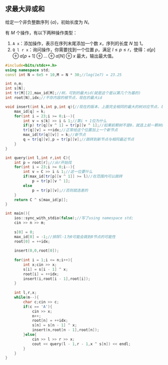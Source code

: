 ## 求最大异或和

给定一个非负整数序列 $\{a\}$，初始长度为 $N$。  

有 $M$ 个操作，有以下两种操作类型：  

1. `A x`：添加操作，表示在序列末尾添加一个数 $x$，序列的长度 $N$ 加 $1$。  
2. `Q l r x`：询问操作，你需要找到一个位置 $p$，满足 $l \le p \le r$，使得：$a[p] \oplus a[p+1] \oplus ... \oplus a[N] \oplus x$ 最大，输出最大值。

```cpp
#include<bits/stdc++.h>
using namespace std;
const int N = 6e5 + 10,M = N * 30;//log(1e7) = 23.25

int n,m;
int s[N];
int tr[M][2],max_id[M];//树，可到的最大id(就是这个是以第几个为基的)
int root[N],idx;//不存内容的根节点，现在的最大id

void insert(int k,int p,int q){//现在的版本，上面完全相同的最大的树对应节点，现在的节点
	max_id[q] = k;
	for(int i = 23;i >= 0;i--){
		int v = s[k] >> i & 1;//第i + 1位为什么
		if(p) tr[q][v ^ 1] = tr[p][v ^ 1];//如果前颗树不是0，就连上前一颗树的对应不同的位
		tr[q][v] = ++idx;//正常给这个位置加上一个新节点
		max_id[tr[q][v]] = k;//新节点
		q = tr[q][v],p = tr[p][v];//跳转到新节点与相同最近节点
	}
}

int query(int l,int r,int C){
	int p = root[r];//从r开始找
	for(int i = 23;i >= 0;i--){
		int v = C >> i & 1;//这一位要什么
		if(max_id[tr[p][v ^ 1]] >= l)//在范围内可以跳转
			p = tr[p][v ^ 1];
		else
			p = tr[p][v];//否则就选差的
	}
	return C ^ s[max_id[p]];
}

int main(){
	ios::sync_with_stdio(false);//写了using namespace std;
	cin >> n >> m;
	
	s[0] = 0;
	max_id[0] = -1;//排除l-1为0可能会跳到0节点的可能性
	root[0] = ++idx;
	
	insert(0,0,root[0]);
	
	for(int i = 1;i <= n;i++){
		int x;cin >> x;
		s[i] = s[i - 1] ^ x;
		root[i] = ++idx;
		insert(i,root[i - 1],root[i]);
	}
	
	int l,r,x;
	while(m--){
		char c;cin >> c;
		if(c == 'A'){
			cin >> x;
			n++;
			root[n] = ++idx;
			s[n] = s[n - 1] ^ x;
			insert(n,root[n - 1],root[n]);
		}else{
			cin >> l >> r >> x;
			cout << query(l - 1,r - 1,x ^ s[n]) << endl;
		}
	}
}
```

